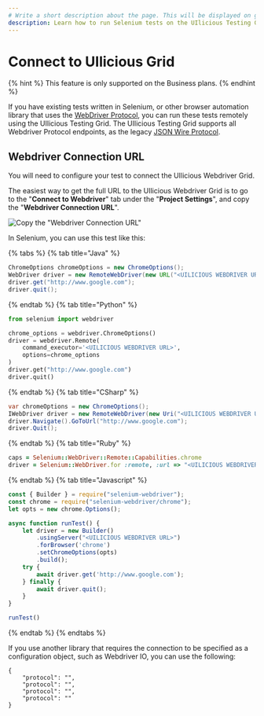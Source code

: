 ```yaml
---
# Write a short description about the page. This will be displayed on google search results.
description: Learn how to run Selenium tests on the UIlicious Testing Grid
---
```


# Connect to UIlicious Grid

{% hint %}
This feature is only supported on the Business plans.
{% endhint %}

If you have existing tests written in Selenium, or other browser automation library that uses the [WebDriver Protocol](https://www.w3.org/TR/webdriver/), you can run these tests remotely using the UIlicious Testing Grid. The UIlicious Testing Grid supports all Webdriver Protocol endpoints, as the legacy [JSON Wire Protocol](https://www.selenium.dev/documentation/legacy/json_wire_protocol/).


## Webdriver Connection URL

You will need to configure your test to connect the UIlicious Webdriver Grid. 

The easiest way to get the full URL to the UIlicious Webdriver Grid is to go to the "**Connect to Webdriver**" tab under the "**Project Settings**", and copy the "**Webdriver Connection URL**".

![Copy the "Webdriver Connection URL"](/static/img/uilicious-studio-webdriver-config.png)

In Selenium, you can use this test like this:

{% tabs %}
{% tab title="Java" %}
```java
ChromeOptions chromeOptions = new ChromeOptions();
WebDriver driver = new RemoteWebDriver(new URL("<UILICIOUS WEBDRIVER URL>"), chromeOptions);
driver.get("http://www.google.com");
driver.quit();
```
{% endtab %}
{% tab title="Python" %}
```python
from selenium import webdriver

chrome_options = webdriver.ChromeOptions()
driver = webdriver.Remote(
    command_executor='<UILICIOUS WEBDRIVER URL>',
    options=chrome_options
)
driver.get("http://www.google.com")
driver.quit()  
```
{% endtab %}
{% tab title="CSharp" %}
```csharp
var chromeOptions = new ChromeOptions();
IWebDriver driver = new RemoteWebDriver(new Uri("<UILICIOUS WEBDRIVER URL>"), chromeOptions);
driver.Navigate().GoToUrl("http://www.google.com");
driver.Quit();
```
{% endtab %}
{% tab title="Ruby" %}
```ruby
caps = Selenium::WebDriver::Remote::Capabilities.chrome
driver = Selenium::WebDriver.for :remote, :url => "<UILICIOUS WEBDRIVER URL>", :desired_capabilities => caps
```
{% endtab %}
{% tab title="Javascript" %}
```javascript
const { Builder } = require("selenium-webdriver");
const chrome = require("selenium-webdriver/chrome");
let opts = new chrome.Options();

async function runTest() {
    let driver = new Builder()
        .usingServer("<UILICIOUS WEBDRIVER URL>")
        .forBrowser('chrome')
        .setChromeOptions(opts)
        .build();
    try {
        await driver.get('http://www.google.com');
    } finally {
        await driver.quit();
    }
}

runTest()
```
{% endtab %}
{% endtabs %}

If you use another library that requires the connection to be specified as a configuration object, such as Webdriver IO, you can use the following:
```javscript
{
    "protocol": "",
    "protocol": "",
    "protocol": "",
    "protocol": ""
}
```

